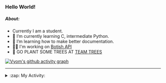 ### Hello World!

##### About:
- Currently I am a student.
- 🌱 I’m currently learning C, intermediate Python.
- 🌱 I’m learning how to make better documentation.
- 👨‍💻 I'm working on [Botish API](https://github.com/Vyvy-vi/api)
- 🌱 GO PLANT SOME TREES AT [TEAM TREES](https://teamtrees.org/)

[![Vyom's github activity graph](https://activity-graph.herokuapp.com/graph?username=Vyvy-vi)](https://github.com/ashutosh00710/github-readme-activity-graph)

---
<details>
  <summary>:zap: My Activity:</summary>
  
<!--START_SECTION:waka-->
![Code Time](http://img.shields.io/badge/Code%20Time-764%20hrs%2053%20mins-blue)

**I'm a Night 🦉** 

```text
🌞 Morning    62 commits     ██░░░░░░░░░░░░░░░░░░░░░░░   9.69% 
🌆 Daytime    155 commits    ██████░░░░░░░░░░░░░░░░░░░   24.22% 
🌃 Evening    197 commits    ███████░░░░░░░░░░░░░░░░░░   30.78% 
🌙 Night      226 commits    ████████░░░░░░░░░░░░░░░░░   35.31%

```
📅 **I'm Most Productive on Sunday** 

```text
Monday       63 commits     ██░░░░░░░░░░░░░░░░░░░░░░░   9.84% 
Tuesday      109 commits    ████░░░░░░░░░░░░░░░░░░░░░   17.03% 
Wednesday    103 commits    ████░░░░░░░░░░░░░░░░░░░░░   16.09% 
Thursday     81 commits     ███░░░░░░░░░░░░░░░░░░░░░░   12.66% 
Friday       73 commits     ██░░░░░░░░░░░░░░░░░░░░░░░   11.41% 
Saturday     65 commits     ██░░░░░░░░░░░░░░░░░░░░░░░   10.16% 
Sunday       146 commits    █████░░░░░░░░░░░░░░░░░░░░   22.81%

```


📊 **This Week I Spent My Time On** 

```text
🔥 Editors: 
VS Code                  15 hrs 39 mins      ████████████████████████░   96.07% 
Vim                      38 mins             █░░░░░░░░░░░░░░░░░░░░░░░░   3.93%

🐱‍💻 Projects: 
uni-webpages             3 hrs 45 mins       █████░░░░░░░░░░░░░░░░░░░░   23.1% 
api                      3 hrs 1 min         ████░░░░░░░░░░░░░░░░░░░░░   18.58% 
CSF                      2 hrs 37 mins       ████░░░░░░░░░░░░░░░░░░░░░   16.08% 
onboarding-bot           2 hrs 30 mins       ███░░░░░░░░░░░░░░░░░░░░░░   15.42% 
Praise-Bot-Discord       1 hr 39 mins        ██░░░░░░░░░░░░░░░░░░░░░░░   10.14%

```


 Last Updated on 29/04/2022 13:16:37 UTC
<!--END_SECTION:waka-->
</details>

